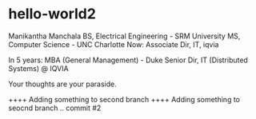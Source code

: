 # hello-world2
Manikantha Manchala 
BS, Electrical Engineering - SRM University
MS, Computer Science - UNC Charlotte
Now: Associate Dir, IT, iqvia

In 5 years:
MBA (General Management) - Duke
Senior Dir, IT (Distributed Systems) @ IQVIA

Your thoughts are your paraside.

++++ Adding something to second branch
++++ Adding something to seocnd branch .. commit #2

